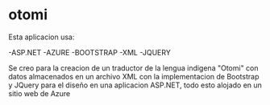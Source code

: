 # otomi

Esta aplicacion usa:

-ASP.NET 
-AZURE 
-BOOTSTRAP 
-XML
-JQUERY

Se creo para la creacion de un traductor de la lengua indigena "Otomi" con datos almacenados en un archivo XML
con la implementacion de Bootstrap y JQuery para el diseño en una aplicacion ASP.NET, todo esto alojado en un 
sitio web de Azure


